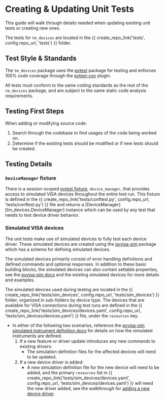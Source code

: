 # Creating & Updating Unit Tests

This guide will walk through details needed when updating existing unit tests or creating new ones.

The tests for `tm_devices` are located in the {{ create_repo_link('tests', config.repo_url, 'tests') }} folder.

## Test Style & Standards

The `tm_devices` package uses the [pytest](https://docs.pytest.org/en/latest/) package
for testing and enforces 100% code coverage through the
[pytest-cov](https://pytest-cov.readthedocs.io/en/latest/readme.html) plugin.

All tests must conform to the same coding standards as the rest of the `tm_devices`
package, and are subject to the same static code analysis requirements.

## Testing First Steps

When adding or modifying source code:

1. Search through the codebase to find usages of the code being worked on.
2. Determine if the existing tests should be modified or if new tests should be created.

## Testing Details

### `DeviceManager` fixture

There is a session-scoped
[pytest fixture](https://docs.pytest.org/en/latest/explanation/fixtures.html),
`device_manager`, that provides access to simulated VISA devices throughout the entire test run.
This fixture is defined in the {{ create_repo_link('tests/conftest.py', config.repo_url, 'tests/conftest.py') }} file and returns a
[DeviceManager][tm_devices.DeviceManager] instance which can be used by any test that
needs to test device driver behavior.

### Simulated VISA devices

The unit tests make use of simulated devices to fully test each device driver.
These simulated devices are created using the
[pyvisa-sim](https://pyvisa.readthedocs.io/projects/pyvisa-sim/en/latest/)
package which has a schema for defining simulated devices.

The simulated devices primarily consist of error handling definitions and
defined commands and optional responses. In addition to these basic building blocks,
the simulated devices can also contain settable properties, see the
[pyvisa-sim docs](https://pyvisa.readthedocs.io/projects/pyvisa-sim/en/latest/definitions.html)
and the existing simulated devices for more details and examples.

The simulated devices used during testing are located in the
{{ create_repo_link('tests/sim_devices', config.repo_url, 'tests/sim_devices') }} folder, organized in sub-folders by device type.
The devices that are available for VISA connections during test runs are
defined in the {{ create_repo_link('tests/sim_devices/devices.yaml', config.repo_url, 'tests/sim_devices/devices.yaml') }} file, under
the `resources` key.

- In either of the following two scenarios, reference the
    [pyvisa-sim simulated instrument definition docs](https://pyvisa.readthedocs.io/projects/pyvisa-sim/en/latest/definitions.html)
    for details on how the simulated instruments are defined.
    1. If a new feature or driver update introduces any new commands to existing drivers:
        - The simulation definition files for the affected devices will need to be updated.
    2. If a new device driver is added:
        - A new simulation definition file for the new device will need to be added, and the
            primary `resources` list in {{ create_repo_link('tests/sim_devices/devices.yaml', config.repo_url, 'tests/sim_devices/devices.yaml') }} will need the new driver
            added, see the walkthrough for [adding a new device driver](./add_new_driver.md).
